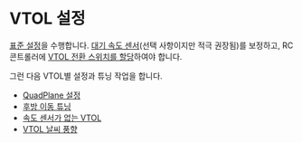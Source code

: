 # VTOL 설정

[표준 설정](../config/README.md)을 수행합니다. [대기 속도 센서](../config/airspeed.md)(선택 사항이지만 적극 권장됨)를 보정하고, RC 콘트롤러에 [VTOL 전환 스위치를 할당](../config/flight_mode.md#what-flight-modes-and-switches-should-i-set)하여야 합니다.

그런 다음 VTOL별 설정과 튜닝 작업을 합니다.

* [QuadPlane 설정](../config_vtol/vtol_quad_configuration.md)
* [후방 이동 튜닝](../config_vtol/vtol_back_transition_tuning.md)
* [속도 센서가 없는 VTOL](../config_vtol/vtol_without_airspeed_sensor.md)
* [VTOL 날씨 풍향](../config_vtol/vtol_weathervane.md)
